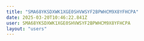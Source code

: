 ```yaml
---
title: "SMA68YKSDXWK1XGE0SHVWSYF2BPWHCM9X8YFHCPA"
date: 2025-03-20T10:46:22.841Z
user: SMA68YKSDXWK1XGE0SHVWSYF2BPWHCM9X8YFHCPA
layout: "users"
---
```

    